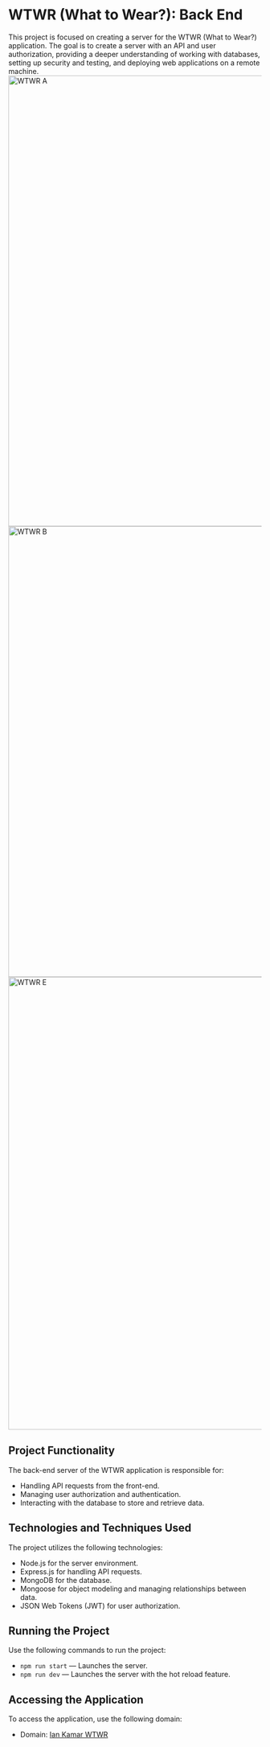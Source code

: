 # WTWR (What to Wear?): Back End

This project is focused on creating a server for the WTWR (What to Wear?) application. The goal is to create a server with an API and user authorization, providing a deeper understanding of working with databases, setting up security and testing, and deploying web applications on a remote machine.
<img width="897" alt="WTWR A" src="https://github.com/iankamar/se_project_express/assets/95672055/97a99d15-555f-4063-a3ba-bb0c7b0ca7ca">
<img width="897" alt="WTWR B" src="https://github.com/iankamar/se_project_express/assets/95672055/012fde9c-ac21-423d-bbb3-a14d6168ed36">
<img width="901" alt="WTWR E" src="https://github.com/iankamar/se_project_express/assets/95672055/2a9f4d5f-24d2-4553-a76f-5262fbc89ed5">


## Project Functionality

The back-end server of the WTWR application is responsible for:

- Handling API requests from the front-end.
- Managing user authorization and authentication.
- Interacting with the database to store and retrieve data.

## Technologies and Techniques Used

The project utilizes the following technologies:

- Node.js for the server environment.
- Express.js for handling API requests.
- MongoDB for the database.
- Mongoose for object modeling and managing relationships between data.
- JSON Web Tokens (JWT) for user authorization.

## Running the Project

Use the following commands to run the project:

- `npm run start` — Launches the server.
- `npm run dev` — Launches the server with the hot reload feature.

## Accessing the Application

To access the application, use the following domain:

- Domain: [Ian Kamar WTWR](https://iankamar-wtwr.azurewebsites.net)
